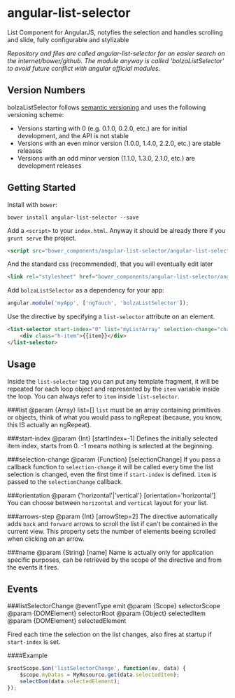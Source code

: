 angular-list-selector
=====================

List Component for AngularJS, notyfies the selection and handles scrolling and slide, fully configurable and stylizable

*Repository and files are called angular-list-selector for an easier search on the internet/bower/github.
The module anyway is called 'bolzaListSelector' to avoid future conflict with angular official modules.*

## Version Numbers

bolzaListSelector follows [semantic versioning](http://semver.org/) and uses the following versioning scheme:

 * Versions starting with 0 (e.g. 0.1.0, 0.2.0, etc.) are for initial development, and the API is not stable
 * Versions with an even minor version (1.0.0, 1.4.0, 2.2.0, etc.) are stable releases
 * Versions with an odd minor version (1.1.0, 1.3.0, 2.1.0, etc.) are development releases



## Getting Started

Install with `bower`:

```shell
bower install angular-list-selector --save
```

Add a `<script>` to your `index.html`.
Anyway it should be already there if you `grunt serve` the project.

```html
<script src="bower_components/angular-list-selector/angular-list-selector.js"></script>
```
And the standard css (recommended), that you will eventually edit later

```html
<link rel="stylesheet" href="bower_components/angular-list-selector/angular-list-selector.css" />
```

Add `bolzaListSelector` as a dependency for your app:

```javascript
angular.module('myApp', ['ngTouch', 'bolzaListSelector']);
```

Use the directive by specifying a `list-selector` attribute on an element.
```html
<list-selector start-index="0" list="myListArray" selection-change="changeme(item)" >
	<div class="h-item">{{item}}</div>
</list-selector>
```

## Usage

Inside the `list-selector` tag you can put any template fragment, it will be repeated for each loop object and represented by the `item` variable inside the loop. You can always refer to `item` inside `list-selector`.

###list
	@param {Array} list=[]
`list` must be an array containing primitives or objects, think of what you would pass to ngRepeat (because, you know, this IS actually an ngRepeat).

###start-index
	@param {Int} [startIndex=-1]
Defines the initially selected item index, starts from 0. 
-1 means nothing is selected at the beginning.

###selection-change
	@param {Function} [selectionChange]
If you pass a callback function to `selection-change` it will be called every time the list selection is changed, even the first time if `start-index` is defined. `item` is passed to the `selectionChange` callback.

###orientation
	@param {'horizontal'|'vertical'} [orientation='horizontal']
You can choose between `horizontal` and `vertical` layout for your list.

###arrows-step
	@param {Int} [arrowStep=2]
The directive automatically adds `back` and `forward` arrows to scroll the list if can't be contained in the current view. This property sets the number of elements beeing scrolled when clicking on an arrow.

###name
	@param {String} [name]
Name is actually only for application specific purposes, can be retrieved by the scope of the directive and from the events it fires.

## Events

###listSelectorChange
	@eventType emit
	@param {Scope} selectorScope
	@param {DOMElement} selectorRoot
	@param {Object} selectedItem
	@param {DOMElement} selectedElement


Fired each time the selection on the list changes, also fires at startup if `start-index` is set.


####Example

```javascript
$rootScope.$on('listSelectorChange', function(ev, data) {
	$scope.myDatas = MyResource.get(data.selectedItem);  
	selectDom(data.selectedElement);
});
```

